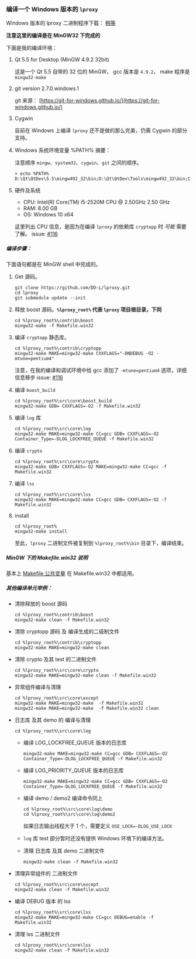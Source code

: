 ### 编译一个 Windows 版本的 `lproxy`

Windows 版本的 lproxy 二进制程序下载： [稍等](#)

**注意这里的编译是在 MinGW32 下完成的**

下面是我的编译环境：

1. Qt 5.5 for Desktop (MinGW 4.9.2 32bit)

	这是一个 Qt 5.5 自带的 32 位的 MinGW， gcc 版本是 `4.9.2`， make 程序是 `mingw32-make`

2. git version 2.7.0.windows.1
	
	git 来源： [https://git-for-windows.github.io/](https://git-for-windows.github.io/)

3. Cygwin

	目前在 Windows 上编译 `lproxy` 还不是做的那么完美，仍需 Cygwin 的部分支持。

4. Windows 系统环境变量 %PATH% 摘要：

	注意顺序 `mingw`、`system32`、`cygwin`、`git` 之间的顺序。

	```
	> echo %PATH%
	D:\Qt\QtDev\5.5\mingw492_32\bin;D:\Qt\QtDev\Tools\mingw492_32\bin;C:\WINDOWS\system32;C:\WINDOWS;C:\WINDOWS\System32\Wbem;C:\WINDOWS\System32\WindowsPowerShell\v1.0\;D:\DEV\Perl64\bin;D:\DEV\Perl64\site\bin;D:\DEV\cygwin\bin;D:\DEV\Ruby22\bin;D:\DEV\Python35;D:\DEV\Python35\Scripts;D:\DEV\Git\bin;
	```
5. 硬件及系统

	* CPU: Intel(R) Core(TM) i5-2520M CPU @ 2.50GHz 2.50 GHz
	* RAM: 8.00 GB
	* OS:  Windows 10 x64

	这里列出 CPU 信息，是因为在编译 `lproxy` 的依赖库 `cryptopp` 时 *可能* 需要了解。 issue: [#116](https://github.com/DD-L/lproxy/issues/116)


##### 编译步骤：

下面语句都是在 MinGW shell 中完成的。

1.  Get 源码。

	```shell
	git clone https://github.com/DD-L/lproxy.git
	cd lproxy
	git submodule update --init
	```

2. 释放 boost 源码。**`%lproxy_root%` 代表 `lproxy` 项目根目录，下同**

	```
	cd %lproxy_root%\contrib\boost
	mingw32-make -f Makefile.win32
	```
3. 编译 `cryptopp` 静态库。

	```
	cd %lproxy_root%\contrib\cryptopp
	mingw32-make MAKE=mingw32-make CXXFLAGS="-DNDEBUG -O2 -mtune=pentium4"
	```

	注意，在我的编译和调试环境中给 gcc 添加了 `-mtune=pentium4` 选项，详细信息移步 issue: [#116](https://github.com/DD-L/lproxy/issues/116)

4. 编译 `boost_build`

	```
	cd %lproxy_root%\src\core\boost_build
	mingw32-make GDB= CXXFLAGS=-O2 -f Makefile.win32
	```
5. 编译 `log` 库

	```
	cd %lproxy_root%\src\core\log
	mingw32-make MAKE=mingw32-make CC=gcc GDB= CXXFLAGS=-O2 Container_Type=-DLOG_LOCKFREE_QUEUE -f Makefile.win32
	```

7. 编译 `crypto`

	```
	cd %lproxy_root%\src\core\crypto
	mingw32-make GDB= CXXFLAGS=-O2 MAKE=mingw32-make CC=gcc -f Makefile.win32
	```

8. 编译 `lss`

	```
	cd %lproxy_root%\src\core\lss
	mingw32-make MAKE=mingw32-make CC=gcc GDB= CXXFLAGS=-O2 -f Makefile.win32
	```

9. install

	```
	cd %lproxy_root%
	mingw32-make install
	```
	至此，`lproxy` 二进制文件被复制到 `%lproxy_root%\bin` 目录下，编译结束。

##### MinGW 下的 Makefile.win32 说明

基本上 [Makefile 公共变量](./MakefileVariables.md) 在 Makefile.win32 中都适用。

##### 其他编译单元举例：

* 清除释放的 boost 源码

	```
	cd %lproxy_root%\contrib\boost
	mingw32-make clean -f Makefile.win32 
	```

* 清除 cryptopp 源码 及 编译生成的二级制文件

	```
	cd %lproxy_root%\contrib\cryptopp
	mingw32-make MAKE=mingw32-make clean
	```
* 清除 crypto 及其 test 的二进制文件

	```
	cd %lproxy_root%\src\core\crypto
	mingw32-make MAKE=mingw32-make clean -f Makefile.win32
	```

* 异常组件编译与清理

	```
	cd %lproxy_root%\src\core\except
	mingw32-make MAKE=mingw32-make  -f Makefile.win32
	mingw32-make MAKE=mingw32-make  -f Makefile.win32 clean
	```

* 日志库 及其 demo 的 编译与清理

	```
	cd %lproxy_root%\src\core\log
	```
	* 编译 LOG_LOCKFREE_QUEUE 版本的日志库
	
		```
		mingw32-make MAKE=mingw32-make CC=gcc GDB= CXXFLAGS=-O2 Container_Type=-DLOG_LOCKFREE_QUEUE -f Makefile.win32
		```
	* 编译 LOG_PRIORITY_QUEUE 版本的日志库

		```
		mingw32-make MAKE=mingw32-make CC=gcc GDB= CXXFLAGS=-O2 Container_Type=-DLOG_LOCKFREE_QUEUE -f Makefile.win32
		```

	* 编译 demo / demo2 编译命令同上

		```
		cd %lproxy_root%\src\core\log\demo
		cd %lproxy_root%\src\core\log\demo2
		```
	 	如果日志输出线程大于 1 个，需要定义 `USE_LOCK=-DLOG_USE_LOCK`

	* `log` 库 test 部分暂时还没有提供 Windows 环境下的编译方法。

	* 清理 日志库 及其 demo 二进制文件
		
		```
		mingw32-make clean -f Makefile.win32
		```
* 清理异常组件的 二进制文件

	```
	cd %lproxy_root%\src\core\except
	mingw32-make clean -f Makefile.win32
	```

* 编译 DEBUG 版本 的 lss

	```
	cd %lproxy_root%\src\core\lss
	mingw32-make MAKE=mingw32-make CC=gcc DEBUG=enable -f Makefile.win32
	```

* 清理 lss 二进制文件

	```
	cd %lproxy_root%\src\core\lss
	mingw32-make clean -f Makefile.win32
	```